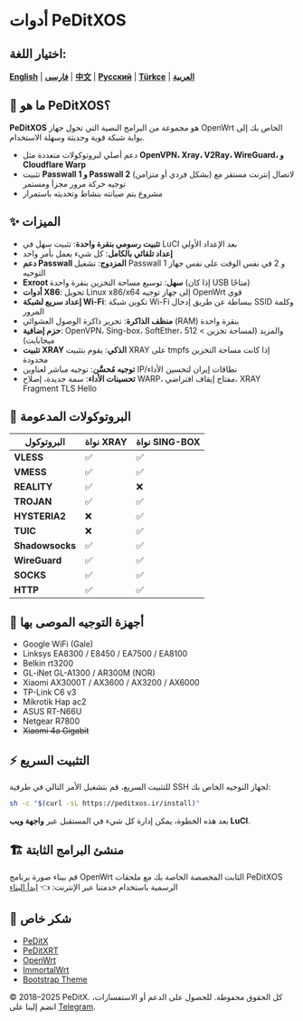 # أدوات PeDitXOS

## اختيار اللغة:

[**English**](README.md) | [**فارسی**](README_fa.md) | [**中文**](README_zh.md) | [**Русский**](README_ru.md) | [**Türkçe**](README_tr.md) | [**العربية**](README_ar.md)

## 🚀 ما هو PeDitXOS؟

**PeDitXOS** هو مجموعة من البرامج النصية التي تحول جهاز OpenWrt الخاص بك إلى بوابة شبكة قوية وحديثة وسهلة الاستخدام.

* دعم أصلي لبروتوكولات متعددة مثل **OpenVPN، Xray، V2Ray، WireGuard، و Cloudflare Warp**
* تثبيت **Passwall 1 و Passwall 2** (بشكل فردي أو متزامن) لاتصال إنترنت مستقر مع توجيه حركة مرور مجزأ ومستمر
* مشروع يتم صيانته بنشاط وتحديثه باستمرار

## ✨ الميزات

* **تثبيت رسومي بنقرة واحدة**: تثبيت سهل في LuCI بعد الإعداد الأولي
* **إعداد تلقائي بالكامل**: كل شيء يعمل بأمر واحد
* **دعم Passwall المزدوج**: تشغيل Passwall 1 و 2 في نفس الوقت على نفس جهاز التوجيه
* **Exroot سهل**: توسيع مساحة التخزين بنقرة واحدة (إذا كان USB متاحًا)
* **أدوات X86**: تحويل Linux x86/x64 إلى جهاز توجيه OpenWrt قوي
* **إعداد سريع لشبكة Wi-Fi**: تكوين شبكة Wi-Fi ببساطة عن طريق إدخال SSID وكلمة المرور
* **منظف الذاكرة**: تحرير ذاكرة الوصول العشوائي (RAM) بنقرة واحدة
* **حزم إضافية**: OpenVPN، Sing-box، SoftEther، والمزيد (لمساحة تخزين > 512 ميجابايت)
* **تثبيت XRAY الذكي**: يقوم بتثبيت XRAY على tmpfs إذا كانت مساحة التخزين محدودة
* **توجيه مُحسَّن**: توجيه مباشر لعناوين IP/نطاقات إيران لتحسين الأداء
* **تحسينات الأداء**: سمة جديدة، إصلاح WARP، مفتاح إيقاف افتراضي، XRAY Fragment TLS Hello

## 📡 البروتوكولات المدعومة

| البروتوكول | نواة XRAY | نواة SING-BOX |
| --- | --- | --- |
| **VLESS** | ✅ | ✅ |
| **VMESS** | ✅ | ✅ |
| **REALITY** | ✅ | ❌ |
| **TROJAN** | ✅ | ✅ |
| **HYSTERIA2** | ❌ | ✅ |
| **TUIC** | ❌ | ✅ |
| **Shadowsocks** | ✅ | ✅ |
| **WireGuard** | ✅ | ✅ |
| **SOCKS** | ✅ | ✅ |
| **HTTP** | ✅ | ✅ |

## 📶 أجهزة التوجيه الموصى بها

* Google WiFi (Gale)
* Linksys EA8300 / E8450 / EA7500 / EA8100
* Belkin rt3200
* GL-iNet GL-A1300 / AR300M (NOR)
* Xiaomi AX3000T / AX3600 / AX3200 / AX6000
* TP-Link C6 v3
* Mikrotik Hap ac2
* ASUS RT-N66U
* Netgear R7800
* ~~Xiaomi 4a Gigabit~~

## ⚡ التثبيت السريع

للتثبيت السريع، قم بتشغيل الأمر التالي في طرفية SSH لجهاز التوجيه الخاص بك:


```bash
sh -c "$(curl -sL https://peditxos.ir/install)"
``` 

بعد هذه الخطوة، يمكن إدارة كل شيء في المستقبل عبر **واجهة ويب LuCI**.

## 🏗️ منشئ البرامج الثابتة

قم ببناء صورة برنامج OpenWrt الثابت المخصصة الخاصة بك مع ملحقات PeDitXOS الرسمية باستخدام خدمتنا عبر الإنترنت:
👈 [ابدأ البناء](https://peditxos.ir)

## 🙏 شكر خاص

* [PeDitX](https://github.com/peditx)
* [PeDitXRT](https://github.com/peditx/peditxrt)
* [OpenWrt](https://github.com/openwrt)
* [ImmortalWrt](https://github.com/immortalwrt)
* [Bootstrap Theme](https://github.com/twbs/bootstrap)

© 2018–2025 PeDitX. كل الحقوق محفوظة.
للحصول على الدعم أو الاستفسارات، انضم إلينا على [Telegram](https://t.me/peditx).
